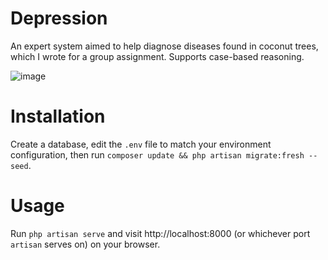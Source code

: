 # Depression
An expert system aimed to help diagnose diseases found in coconut trees, which I wrote for a group assignment. Supports case-based reasoning.

![image](https://user-images.githubusercontent.com/47256917/224542705-9163a030-b322-4709-86da-3b108c12fa16.png)
# Installation
Create a database, edit the ```.env``` file to match your environment configuration, then run ```composer update && php artisan migrate:fresh --seed```.
# Usage
Run ```php artisan serve``` and visit http://localhost:8000 (or whichever port ```artisan``` serves on) on your browser.
